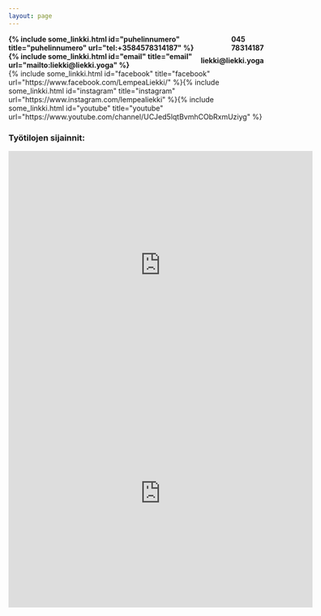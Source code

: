 ```yaml
---
layout: page
---
```

<div style="font-weight: bold; display: flex; align-items: center"> {% include some_linkki.html id="puhelinnumero" title="puhelinnumero" url="tel:+3584578314187" %} <span style="padding-left: 5px"> 045 78314187 </span></div>
<div style="font-weight: bold; display: flex; align-items: center"> {% include some_linkki.html id="email" title="email" url="mailto:liekki@liekki.yoga" %} <span style="padding-left: 5px"> liekki@liekki.yoga </span></div>
{% include some_linkki.html id="facebook" title="facebook" url="https://www.facebook.com/LempeaLiekki/" %}{% include some_linkki.html id="instagram" title="instagram" url="https://www.instagram.com/lempealiekki" %}{% include some_linkki.html id="youtube" title="youtube" url="https://www.youtube.com/channel/UCJed5lqtBvmhCObRxmUziyg" %}

<h3>Työtilojen sijainnit:</h3>

<div class="map">
	<iframe src="https://www.google.com/maps/embed?pb=!1m18!1m12!1m3!1d1981.117753858996!2d24.882520215910382!3d60.2284278456504!2m3!1f0!2f0!3f0!3m2!1i1024!2i768!4f13.1!3m3!1m2!1s0x468df624836093ad%3A0x4c22473c2409056b!2sHopeatie%209%2C%2000440%20Helsinki!5e0!3m2!1sen!2sfi!4v1607164631194!5m2!1sen!2sfi" width="600" height="450" frameborder="0" style="border:0;" allowfullscreen="" aria-hidden="false" tabindex="0"></iframe>
</div>

<div class="map">
	<iframe src="https://www.google.com/maps/embed?pb=!1m18!1m12!1m3!1d1984.2936907579124!2d24.920247315908366!3d60.17587094990109!2m3!1f0!2f0!3f0!3m2!1i1024!2i768!4f13.1!3m3!1m2!1s0x46920a30491b67d9%3A0x414822df4b1264b7!2sRuneberginkatu%2043%2C%2000100%20Helsinki!5e0!3m2!1sen!2sfi!4v1607164699442!5m2!1sen!2sfi" width="600" height="450" frameborder="0" style="border:0;" allowfullscreen="" aria-hidden="false" tabindex="0"></iframe>
</div>

